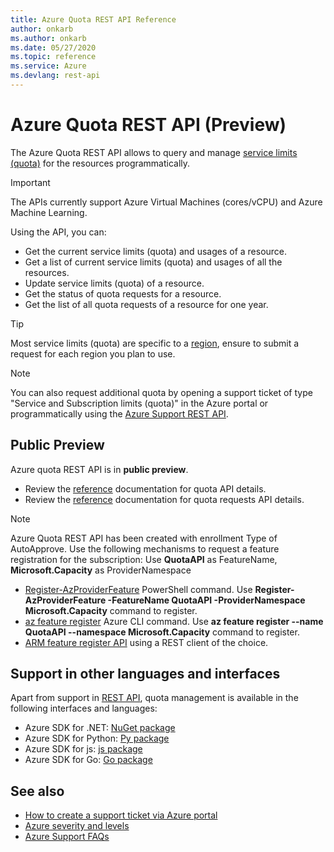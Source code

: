 ```yaml
---
title: Azure Quota REST API Reference
author: onkarb
ms.author: onkarb
ms.date: 05/27/2020
ms.topic: reference
ms.service: Azure
ms.devlang: rest-api
---
```


# Azure Quota REST API (Preview)

The Azure Quota REST API allows to query and manage [service limits (quota)](https://docs.microsoft.com/en-us/azure/azure-resource-manager/management/azure-subscription-service-limits) for the resources programmatically. 

> [!IMPORTANT]
> The APIs currently support Azure Virtual Machines (cores/vCPU) and Azure Machine Learning.

Using the API, you can:
* Get the current service limits (quota) and usages of a resource.
* Get a list of current service limits (quota) and usages of all the resources.
* Update service limits (quota) of a resource.
* Get the status of quota requests for a resource.
* Get the list of all quota requests of a resource for one year. 

> [!TIP]
> Most service limits (quota) are specific to a [region](https://docs.microsoft.com/rest/api/apimanagement/2019-12-01/region/listbyservice), ensure to submit a request for each region you plan to use.

> [!NOTE]
> You can also request additional quota by opening a support ticket of type "Service and Subscription limits (quota)" in the Azure portal or programmatically using the [Azure Support REST API](https://docs.microsoft.com/en-us/rest/api/support/).


## Public Preview

Azure quota REST API is in **public preview**. 
* Review the [reference](xref:management.azure.com.reserved-vm-instances.quota) documentation for quota API details.
* Review the [reference](xref:management.azure.com.reserved-vm-instances.quotarequeststatus) documentation for quota requests API details.

> [!NOTE]
> Azure Quota REST API has been created with enrollment Type of AutoApprove. Use the following mechanisms to request a feature registration for the subscription: Use **QuotaAPI** as FeatureName, **Microsoft.Capacity** as ProviderNamespace  
> * [Register-AzProviderFeature](https://docs.microsoft.com/en-us/powershell/module/az.resources/register-azproviderfeature) PowerShell command. Use  **Register-AzProviderFeature -FeatureName QuotaAPI -ProviderNamespace Microsoft.Capacity** command to register.
> * [az feature register](https://docs.microsoft.com/en-us/cli/azure/feature?view=azure-cli-latest#az-feature-register) Azure CLI command. Use **az feature register --name QuotaAPI --namespace Microsoft.Capacity** command to register.
> * [ARM feature register API](https://docs.microsoft.com/en-us/rest/api/resources/features/register) using a REST client of the choice.


## Support in other languages and interfaces

Apart from support in [REST API](https://github.com/Azure/azure-rest-api-specs/tree/master/specification/reservations/resource-manager/Microsoft.Capacity/preview/2019-07-19), quota management is available in the following interfaces and languages:  

* Azure SDK for .NET: [NuGet package](https://sdkautomation.blob.core.windows.net/sdkautomation-pipeline/Azure/azure-rest-api-specs/9724/azure-sdk-for-net/Azure/azure-sdk-for-net/Microsoft.Azure.Management.Reservations/Microsoft.Azure.Management.Reservations.1.13.0-preview.nupkg)
* Azure SDK for Python: [Py package](https://sdkautomation.blob.core.windows.net/sdkautomation-pipeline/Azure/azure-rest-api-specs/9724/azure-sdk-for-python/Azure/azure-sdk-for-python/azure-mgmt-reservations/azure-mgmt-reservations-0.7.0.zip)
* Azure SDK for js: [js package](https://sdkautomation.blob.core.windows.net/sdkautomation-pipeline/Azure/azure-rest-api-specs/9724/azure-sdk-for-js/Azure/azure-sdk-for-js/@azure/arm-reservations/azure-arm-reservations-5.0.0.tgz)
* Azure SDK for Go: [Go package](https://sdkautomation.blob.core.windows.net/sdkautomation-pipeline/Azure/azure-rest-api-specs/9724/azure-sdk-for-go/Azure/azure-sdk-for-go/preview/reservations/mgmt/2019-07-19-preview/preview.reservations.mgmt.2019-07-19-preview.zip)


## See also

* [How to create a support ticket via Azure portal](https://docs.microsoft.com/azure/azure-portal/supportability/how-to-create-azure-support-request)
* [Azure severity and levels](https://azure.microsoft.com/support/plans/response/)
* [Azure Support FAQs](https://azure.microsoft.com/support/faq/)